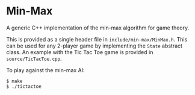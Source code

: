 # Min-Max

A generic C++ implementation of the min-max algorithm for game theory.

This is provided as a single header file in `include/min-max/MinMax.h`.
This can be used for any 2-player game by implementing the `State` abstract class.
An example with the Tic Tac Toe game is provided in `source/TicTacToe.cpp`.

To play against the min-max AI:
```
$ make
$ ./tictactoe
```
